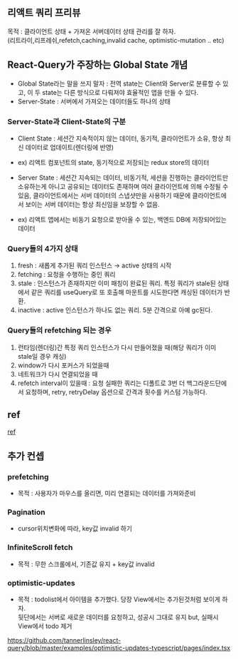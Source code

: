 ## 리액트 쿼리 프리뷰

목적 : 클라이언트 상태 + 가져온 서버데이터 상태 관리를 잘 하자.  
(리트라이,리프레쉬,refetch,caching,invalid cache, optimistic-mutation .. etc)

## React-Query가 주장하는 Global State 개념

- Global State라는 말을 쓰지 말자 : 전역 state는 Client와 Server로 분류할 수 있고, 이 두 state는 다른 방식으로 다뤄져야 효율적인 앱을 만들 수 있다.
- Server-State : 서버에서 가져오는 데이터들도 하나의 상태

### Server-State과 Client-State의 구분

- Client State : 세션간 지속적이지 않는 데이터, 동기적, 클라이언트가 소유, 항상 최신 데이터로 업데이트(렌더링에 반영)
- ex) 리액트 컴포넌트의 state, 동기적으로 저장되는 redux store의 데이터

- Server State : 세션간 지속되는 데이터, 비동기적, 세션을 진행하는 클라이언트만 소유하는게 아니고 공유되는 데이터도 존재하며 여러 클라이언트에 의해 수정될 수 있음, 클라이언트에서는 서버 데이터의 스냅샷만을 사용하기 때문에 클라이언트에서 보이는 서버 데이터는 항상 최신임을 보장할 수 없음.

- ex) 리액트 앱에서는 비동기 요청으로 받아올 수 있는, 백엔드 DB에 저장되어있는 데이터

### Query들의 4가지 상태

1. fresh : 새롭게 추가된 쿼리 인스턴스 → active 상태의 시작
2. fetching : 요청을 수행하는 중인 쿼리
3. stale : 인스턴스가 존재하지만 이미 패칭이 완료된 쿼리. 특정 쿼리가 stale된 상태에서 같은 쿼리를 useQuery로 또 호출해 마운트를 시도한다면 캐싱된 데이터가 반환.
4. inactive : active 인스턴스가 하나도 없는 쿼리. 5분 간격으로 아예 gc된다.

### Query들의 refetching 되는 경우

1. 런타임(렌더링)간 특정 쿼리 인스턴스가 다시 만들어졌을 때(해당 쿼리가 이미 stale일 경우 캐싱)
2. window가 다시 포커스가 되었을때
3. 네트워크가 다시 연결되었을 때
4. refetch interval이 있을때 : 요청 실패한 쿼리는 디폴트로 3번 더 백그라운드단에서 요청하며, retry, retryDelay 옵션으로 간격과 횟수를 커스텀 가능하다.

## ref

[ref](https://maxkim-j.github.io/posts/react-query-preview)

## 추가 컨셉

### prefetching

- 목적 : 사용자가 마우스를 올리면, 미리 연결되는 데이터를 가져와준비

### Pagination

- cursor위치변화에 따라, key값 invalid 하기

### InfiniteScroll fetch

- 목적 : 무한 스크롤에서, 기존값 유지 + key값 invalid

### optimistic-updates

- 목적 : todolist에서 아이템을 추가했다. 당장 View에서는 추가된것처럼 보이게 하자.  
  뒷단에서는 서버로 새로운 데이터를 요청하고, 성공시 그대로 유지 but, 실패시 View에서 todo 제거

https://github.com/tannerlinsley/react-query/blob/master/examples/optimistic-updates-typescript/pages/index.tsx
